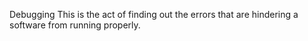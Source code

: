 Debugging
This is the act of finding out the errors that are hindering a software from running properly.
